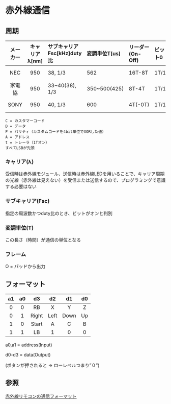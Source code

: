 # 赤外線通信

## 周期

|メーカー|キャリアλ[nm]|サブキャリアFsc[kHz]duty比|変調単位T[us]|リーダー(On-Off)|ビット0|ビット1|データ長[bit]|データ(bit)|
|:-:|:-:|:-|:-|:-|:-|:-|:-|:-|
|NEC|950|38, 1/3|562|16T-8T|1T/1T|1T/3T|32|C8 !C8 D8 !D8|
|家電協|950|33~40(38), 1/3|350~500(425)|8T-4T|1T/1T|1T/3T|VAR48+トレーラ|C16 P4 Dn t|
|SONY|950|40, 1/3|600|4T(-0T)|1T/1T|1T/2T|12~20|D7 A5,7,13|

```
C = カスタマーコード
D = データ
P = パリティ（カスタムコードを4bit単位でXORした値）
A = アドレス
t = トレーラ（1Tオン）
すべてLSBが先頭
```

### キャリア(λ)
受信時は赤外線モジュール、送信時は赤外線LEDを用いることで、キャリア周期の光線（赤外線は見えない）を受信または送信するので、プログラミングで意識する必要はない

### サブキャリア(Fsc)
指定の周波数かつduty比のとき、ビットがオンと判別

### 変調単位(T)
この長さ（時間）が通信の単位となる

### フレーム

O = パッドから出力

## フォーマット
|a1|a0|   d3|  d2|  d1|d0|
|:-:|:-:|:-:|:-:|:-:|:-:|
| 0| 0|   RB|   X|   Y| Z|
| 0| 1|Right|Left|Down|Up|
| 1| 0|Start|   A|   C| B|
| 1| 1|   LB|   1|   0| 0|

a0,a1 = address(Input)

d0-d3 = data(Output)

(ボタンが押されると => ローレベルつまり”０”)

## 参照
[赤外線リモコンの通信フォーマット](http://elm-chan.org/docs/ir_format.html)
